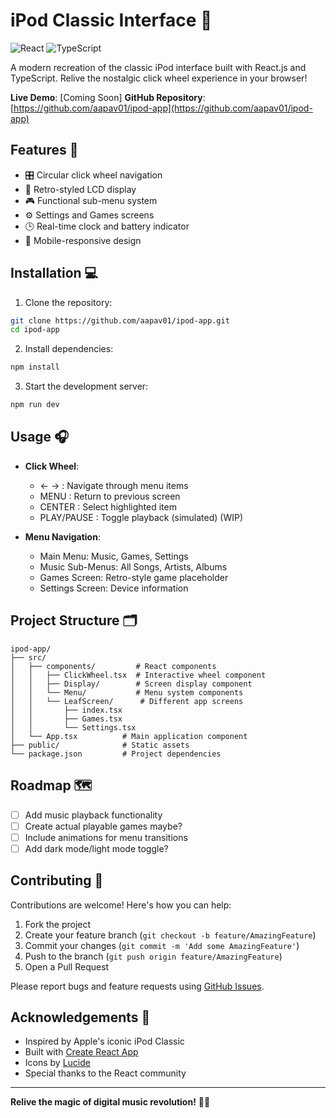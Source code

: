 # iPod Classic Interface 🎵

![React](https://img.shields.io/badge/React-19.0.0-61DAFB?logo=react)
![TypeScript](https://img.shields.io/badge/TypeScript-5.7.2-3178C6?logo=typescript)

A modern recreation of the classic iPod interface built with React.js and TypeScript. Relive the nostalgic click wheel experience in your browser!

**Live Demo**: [Coming Soon]
**GitHub Repository**: [https://github.com/aapav01/ipod-app](https://github.com/aapav01/ipod-app)


## Features 🚀

- 🎛️ Circular click wheel navigation
- 📱 Retro-styled LCD display
- 🎮 Functional sub-menu system
- ⚙️ Settings and Games screens
- 🕒 Real-time clock and battery indicator
- 📱 Mobile-responsive design

## Installation 💻

1. Clone the repository:
```bash
git clone https://github.com/aapav01/ipod-app.git
cd ipod-app
```

2. Install dependencies:
```bash
npm install
```

3. Start the development server:
```bash
npm run dev
```

## Usage 🎧

- **Click Wheel**:
  - ← → : Navigate through menu items
  - MENU : Return to previous screen
  - CENTER : Select highlighted item
  - PLAY/PAUSE : Toggle playback (simulated) (WIP)

- **Menu Navigation**:
  - Main Menu: Music, Games, Settings
  - Music Sub-Menus: All Songs, Artists, Albums
  - Games Screen: Retro-style game placeholder
  - Settings Screen: Device information

## Project Structure 🗂️

```
ipod-app/
├── src/
│   ├── components/         # React components
│   │   ├── ClickWheel.tsx  # Interactive wheel component
│   │   ├── Display/        # Screen display component
│   │   └── Menu/           # Menu system components
│   │   └── LeafScreen/      # Different app screens
│   │       ├── index.tsx
│   │       ├── Games.tsx
│   │       └── Settings.tsx
│   └── App.tsx          # Main application component
├── public/              # Static assets
└── package.json         # Project dependencies
```

## Roadmap 🗺️

- [ ] Add music playback functionality
- [ ] Create actual playable games maybe?
- [ ] Include animations for menu transitions
- [ ] Add dark mode/light mode toggle?

## Contributing 🤝

Contributions are welcome! Here's how you can help:

1. Fork the project
2. Create your feature branch (`git checkout -b feature/AmazingFeature`)
3. Commit your changes (`git commit -m 'Add some AmazingFeature'`)
4. Push to the branch (`git push origin feature/AmazingFeature`)
5. Open a Pull Request

Please report bugs and feature requests using [GitHub Issues](https://github.com/aapav01/ipod-app/issues).

## Acknowledgements 🙏

- Inspired by Apple's iconic iPod Classic
- Built with [Create React App](https://create-react-app.dev/)
- Icons by [Lucide](https://lucide.dev/)
- Special thanks to the React community

---

**Relive the magic of digital music revolution!** 🍎🎶
